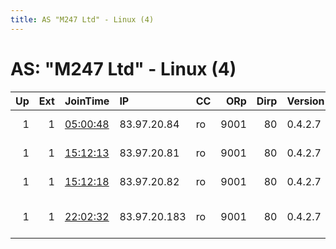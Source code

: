 ```yaml
---
title: AS "M247 Ltd" - Linux (4)
---
```


# AS: "M247 Ltd" - Linux (4)

|   Up |   Ext | JoinTime                                                                                            | IP           | CC   |   ORp |   Dirp | Version   | Contact                   | Nickname       |   eFamMembers |
|-----:|------:|:----------------------------------------------------------------------------------------------------|:-------------|:-----|------:|-------:|:----------|:--------------------------|:---------------|--------------:|
|    1 |     1 | [05:00:48](https://metrics.torproject.org/rs.html#details/C19F51495A14939D2A942F4B95B2C0A7696FB566) | 83.97.20.84  | ro   |  9001 |     80 | 0.4.2.7   | jkdaifowo at mailsac dot  | WAVY           |             1 |
|    1 |     1 | [15:12:13](https://metrics.torproject.org/rs.html#details/B3D7555F2C80034FC4E4DD639FC5E91C5B6C1899) | 83.97.20.81  | ro   |  9001 |     80 | 0.4.2.7   | ralphrorch151 at gmail do | SuperHoover    |             1 |
|    1 |     1 | [15:12:18](https://metrics.torproject.org/rs.html#details/56D66106C642BE00F403B98052169870C8C08751) | 83.97.20.82  | ro   |  9001 |     80 | 0.4.2.7   | abuse at null dot com     | WaffleIronDome |             1 |
|    1 |     1 | [22:02:32](https://metrics.torproject.org/rs.html#details/E1DD9A7C2963CF60B967DCD3468AF8CDAE64AE14) | 83.97.20.183 | ro   |  9001 |     80 | 0.4.2.7   | M435 at protonmail dot co | M435           |             1 |
